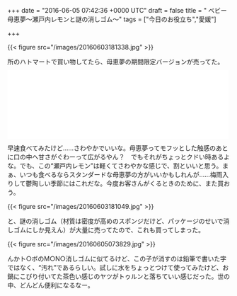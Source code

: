 
+++
date = "2016-06-05 07:42:36 +0000 UTC"
draft = false
title = " ベビー母恵夢～瀬戸内レモンと謎の消しゴム～"
tags = ["今日のお役立ち","愛媛"]

+++


{{< figure src="/images/20160603181338.jpg"  >}}

所のハトマートで買い物してたら、母恵夢の期間限定バージョンが売ってた。<iframe src="//hatenablog-parts.com/embed?url=http%3A%2F%2Fwww1.enekoshop.jp%2Fshop%2Fpoeme%2Fitem_list%3Fcategory_id%3D295342" title="季節の商品 | 母恵夢オンラインショップ" class="embed-card embed-webcard" scrolling="no" frameborder="0" style="display: block; width: 100%; height: 155px; max-width: 500px; margin: 10px 0px;"></iframe>早速食べてみたけど……さわやかでいいな。母恵夢ってモフッとした触感のあとに口の中へ甘さがぐわーって広がるやん？　でもそれがちょっとクドい時あるよな。でも、この“瀬戸内レモン”は軽くてさわやかな感じで、割といいと思う。まぁ、いつも食べるならスタンダードな母恵夢の方がいいかもしれんが……梅雨入りして鬱陶しい季節にはこれだな。今度お客さんがくるときのために、また買おう。

{{< figure src="/images/20160603181049.jpg"  >}}

と、謎の消しゴム（材質は密度が高めのスポンジだけど、パッケージのせいで消しゴムにしか見えん）が大量に売ってたので、これも買ってしまった。

{{< figure src="/images/20160605073829.jpg"  >}}

んかト○ボのM○N○消しゴムに似てるけど、この子が消すのは鉛筆で書いた字ではなく、“汚れ”であるらしい。試しに水をちょっとつけて使ってみたけど、お鍋にこびり付いてた茶色い感じのヤツがトゥルンと落ちていい感じだった。世の中、どんどん便利になるなー。


